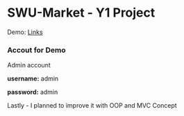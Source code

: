 # SWU-Market - Y1 Project

Demo: [Links](https://swumarketplace.herokuapp.com/)
### Accout for Demo

Admin account

**username:** admin

**password:** admin



Lastly - I planned to improve it with OOP and MVC Concept
